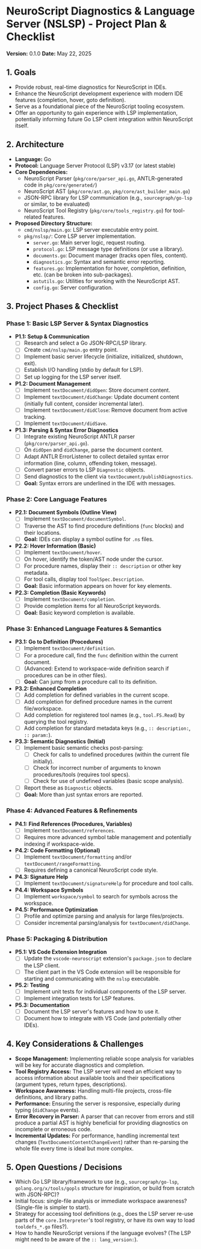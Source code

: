  # NeuroScript Diagnostics & Language Server (NSLSP) - Project Plan & Checklist
 
 **Version:** 0.1.0
 **Date:** May 22, 2025
 
 ## 1. Goals
 
 - Provide robust, real-time diagnostics for NeuroScript in IDEs.
 - Enhance the NeuroScript development experience with modern IDE features (completion, hover, goto definition).
 - Serve as a foundational piece of the NeuroScript tooling ecosystem.
 - Offer an opportunity to gain experience with LSP implementation, potentially informing future Go LSP client integration within NeuroScript itself.
 
 ## 2. Architecture
 
 - **Language:** Go
 - **Protocol:** Language Server Protocol (LSP) v3.17 (or latest stable)
 - **Core Dependencies:**
     - NeuroScript Parser (`pkg/core/parser_api.go`, ANTLR-generated code in `pkg/core/generated/`)
     - NeuroScript AST (`pkg/core/ast.go`, `pkg/core/ast_builder_main.go`)
     - JSON-RPC library for LSP communication (e.g., `sourcegraph/go-lsp` or similar, to be evaluated)
     - NeuroScript Tool Registry (`pkg/core/tools_registry.go`) for tool-related features.
 - **Proposed Directory Structure:**
     - `cmd/nslsp/main.go`: LSP server executable entry point.
     - `pkg/nslsp/`: Core LSP server implementation.
         - `server.go`: Main server logic, request routing.
         - `protocol.go`: LSP message type definitions (or use a library).
         - `documents.go`: Document manager (tracks open files, content).
         - `diagnostics.go`: Syntax and semantic error reporting.
         - `features.go`: Implementation for hover, completion, definition, etc. (can be broken into sub-packages).
         - `astutils.go`: Utilities for working with the NeuroScript AST.
         - `config.go`: Server configuration.
 
 ## 3. Project Phases & Checklist
 
 ### Phase 1: Basic LSP Server & Syntax Diagnostics
 
 - **P1.1: Setup & Communication**
     - [ ] Research and select a Go JSON-RPC/LSP library.
     - [ ] Create `cmd/nslsp/main.go` entry point.
     - [ ] Implement basic server lifecycle (initialize, initialized, shutdown, exit).
     - [ ] Establish I/O handling (stdio by default for LSP).
     - [ ] Set up logging for the LSP server itself.
 - **P1.2: Document Management**
     - [ ] Implement `textDocument/didOpen`: Store document content.
     - [ ] Implement `textDocument/didChange`: Update document content (initially full content, consider incremental later).
     - [ ] Implement `textDocument/didClose`: Remove document from active tracking.
     - [ ] Implement `textDocument/didSave`.
 - **P1.3: Parsing & Syntax Error Diagnostics**
     - [ ] Integrate existing NeuroScript ANTLR parser (`pkg/core/parser_api.go`).
     - [ ] On `didOpen` and `didChange`, parse the document content.
     - [ ] Adapt ANTLR ErrorListener to collect detailed syntax error information (line, column, offending token, message).
     - [ ] Convert parser errors to LSP `Diagnostic` objects.
     - [ ] Send diagnostics to the client via `textDocument/publishDiagnostics`.
     - [ ] **Goal:** Syntax errors are underlined in the IDE with messages.
 
 ### Phase 2: Core Language Features
 
 - **P2.1: Document Symbols (Outline View)**
     - [ ] Implement `textDocument/documentSymbol`.
     - [ ] Traverse the AST to find procedure definitions (`func` blocks) and their locations.
     - [ ] **Goal:** IDEs can display a symbol outline for `.ns` files.
 - **P2.2: Hover Information (Basic)**
     - [ ] Implement `textDocument/hover`.
     - [ ] On hover, identify the token/AST node under the cursor.
     - [ ] For procedure names, display their `:: description` or other key metadata.
     - [ ] For tool calls, display tool `ToolSpec.Description`.
     - [ ] **Goal:** Basic information appears on hover for key elements.
 - **P2.3: Completion (Basic Keywords)**
     - [ ] Implement `textDocument/completion`.
     - [ ] Provide completion items for all NeuroScript keywords.
     - [ ] **Goal:** Basic keyword completion is available.
 
 ### Phase 3: Enhanced Language Features & Semantics
 
 - **P3.1: Go to Definition (Procedures)**
     - [ ] Implement `textDocument/definition`.
     - [ ] For a procedure call, find the `func` definition within the current document.
     - [ ] (Advanced: Extend to workspace-wide definition search if procedures can be in other files).
     - [ ] **Goal:** Can jump from a procedure call to its definition.
 - **P3.2: Enhanced Completion**
     - [ ] Add completion for defined variables in the current scope.
     - [ ] Add completion for defined procedure names in the current file/workspace.
     - [ ] Add completion for registered tool names (e.g., `tool.FS.Read`) by querying the tool registry.
     - [ ] Add completion for standard metadata keys (e.g., `:: description:`, `:: param:`).
 - **P3.3: Semantic Diagnostics (Initial)**
     - [ ] Implement basic semantic checks post-parsing:
         - [ ] Check for calls to undefined procedures (within the current file initially).
         - [ ] Check for incorrect number of arguments to known procedures/tools (requires tool specs).
         - [ ] Check for use of undefined variables (basic scope analysis).
     - [ ] Report these as `Diagnostic` objects.
     - [ ] **Goal:** More than just syntax errors are reported.
 
 ### Phase 4: Advanced Features & Refinements
 
 - **P4.1: Find References (Procedures, Variables)**
     - [ ] Implement `textDocument/references`.
     - [ ] Requires more advanced symbol table management and potentially indexing if workspace-wide.
 - **P4.2: Code Formatting (Optional)**
     - [ ] Implement `textDocument/formatting` and/or `textDocument/rangeFormatting`.
     - [ ] Requires defining a canonical NeuroScript code style.
 - **P4.3: Signature Help**
     - [ ] Implement `textDocument/signatureHelp` for procedure and tool calls.
 - **P4.4: Workspace Symbols**
     - [ ] Implement `workspace/symbol` to search for symbols across the workspace.
 - **P4.5: Performance Optimization**
     - [ ] Profile and optimize parsing and analysis for large files/projects.
     - [ ] Consider incremental parsing/analysis for `textDocument/didChange`.
 
 ### Phase 5: Packaging & Distribution
 
 - **P5.1: VS Code Extension Integration**
     - [ ] Update the `vscode-neuroscript` extension's `package.json` to declare the LSP client.
     - [ ] The client part in the VS Code extension will be responsible for starting and communicating with the `nslsp` executable.
 - **P5.2: Testing**
     - [ ] Implement unit tests for individual components of the LSP server.
     - [ ] Implement integration tests for LSP features.
 - **P5.3: Documentation**
     - [ ] Document the LSP server's features and how to use it.
     - [ ] Document how to integrate with VS Code (and potentially other IDEs).
 
 ## 4. Key Considerations & Challenges
 
 - **Scope Management:** Implementing reliable scope analysis for variables will be key for accurate diagnostics and completion.
 - **Tool Registry Access:** The LSP server will need an efficient way to access information about available tools and their specifications (argument types, return types, descriptions).
 - **Workspace Awareness:** Handling multi-file projects, cross-file definitions, and library paths.
 - **Performance:** Ensuring the server is responsive, especially during typing (`didChange` events).
 - **Error Recovery in Parser:** A parser that can recover from errors and still produce a partial AST is highly beneficial for providing diagnostics on incomplete or erroneous code.
 - **Incremental Updates:** For performance, handling incremental text changes (`TextDocumentContentChangeEvent`) rather than re-parsing the whole file every time is ideal but more complex.
 
 ## 5. Open Questions / Decisions
 
 - Which Go LSP library/framework to use (e.g., `sourcegraph/go-lsp`, `golang.org/x/tools/gopls` structure for inspiration, or build from scratch with JSON-RPC)?
 - Initial focus: single-file analysis or immediate workspace awareness? (Single-file is simpler to start).
 - Strategy for accessing tool definitions (e.g., does the LSP server re-use parts of the `core.Interpreter`'s tool registry, or have its own way to load `tooldefs_*.go` files?).
 - How to handle NeuroScript versions if the language evolves? (The LSP might need to be aware of the `:: lang_version:`).
